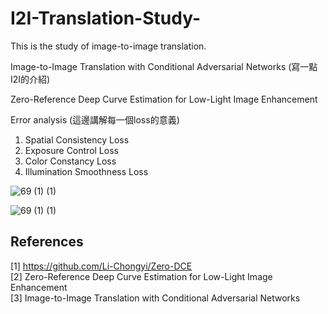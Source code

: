 # I2I-Translation-Study-

This is the study of image-to-image translation.

Image-to-Image Translation with Conditional Adversarial Networks (寫一點I2I的介紹)

Zero-Reference Deep Curve Estimation for Low-Light Image Enhancement

Error analysis (這邊講解每一個loss的意義)

1. Spatial Consistency Loss
2. Exposure Control Loss
3. Color Constancy Loss
4. Illumination Smoothness Loss


![69 (1) (1)](https://user-images.githubusercontent.com/108604868/195603127-df2b8ad8-551f-4239-bd16-14097238aae8.jpg)


![69 (1) (1)](https://user-images.githubusercontent.com/108604868/195603491-4538a51f-4e25-49ee-bbf3-23d6b92bf4ed.jpg)


## References
[1] https://github.com/Li-Chongyi/Zero-DCE  
[2] Zero-Reference Deep Curve Estimation for Low-Light Image Enhancement  
[3] Image-to-Image Translation with Conditional Adversarial Networks
